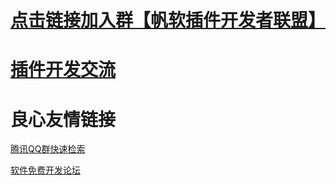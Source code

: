 
# [点击链接加入群【帆软插件开发者联盟】](http://jq.qq.com/?_wv=1027&k=jkSomQ )

# [插件开发交流](http://bbs.finereport.com/forum-155-1.html)



 # 良心友情链接

[腾讯QQ群快速检索](http://u.720life.cn/s/8cf73f7c)

[软件免费开发论坛](http://u.720life.cn/s/bbb01dc0)